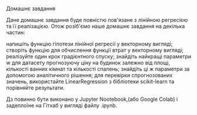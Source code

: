 Домашнє завдання

Дане домашнє завдання буде повністю пов'язане з лінійною регресією та її реалізацією. Отож розіб'ємо наше домашнє завдання на декілька частин:

напишіть функцію гіпотези лінійної регресії у векторному вигляді;
створіть функцію для обчислення функції втрат у векторному вигляді;
реалізуйте один крок градієнтного спуску;
знайдіть найкращі параметри w для датасету прогнозуючу ціну на будинок залежно від площі, кількості ванних кімнат та кількості спалень;
знайдіть ці ж параметри за допомогою аналітичного рішення;
для перевірки спрогнозованих значень, використайте LinearRegression з бібліотеки scikit-learn та порівняйте результати. 

Дз повинно бути виконано у Jupyter Nootebook,(або Google Colab) і задеплоїне на Гітхаб у вигляді файлу .ipynb.
